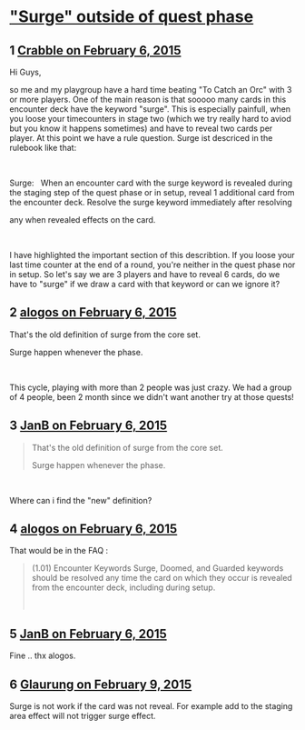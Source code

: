 # [&quot;Surge&quot; outside of quest phase](https://community.fantasyflightgames.com/topic/134171-surge-outside-of-quest-phase/)

## 1 [Crabble on February 6, 2015](https://community.fantasyflightgames.com/topic/134171-surge-outside-of-quest-phase/?do=findComment&comment=1437400)

Hi Guys,

so me and my playgroup have a hard time beating "To Catch an Orc" with 3 or more players. One of the main reason is that sooooo many cards in this encounter deck have the keyword "surge". This is especially painfull, when you loose your timecounters in stage two (which we try really hard to aviod but you know it happens sometimes) and have to reveal two cards per player. At this point we have a rule question. Surge ist descriced in the rulebook like that:

 

Surge:
 
When an encounter card with the surge keyword is
revealed during the staging step of the quest phase or in
setup, reveal 1 additional card from the encounter deck.
Resolve the surge keyword immediately after resolving

any when revealed effects on the card.

 

I have highlighted the important section of this describtion. If you loose your last time counter at the end of a round, you're neither in the quest phase nor in setup. So let's say we are 3 players and have to reveal 6 cards, do we have to "surge" if we draw a card with that keyword or can we ignore it?

## 2 [alogos on February 6, 2015](https://community.fantasyflightgames.com/topic/134171-surge-outside-of-quest-phase/?do=findComment&comment=1437410)

That's the old definition of surge from the core set.

Surge happen whenever the phase.

 

This cycle, playing with more than 2 people was just crazy. We had a group of 4 people, been 2 month since we didn't want another try at those quests!

## 3 [JanB on February 6, 2015](https://community.fantasyflightgames.com/topic/134171-surge-outside-of-quest-phase/?do=findComment&comment=1437414)

> That's the old definition of surge from the core set.
> 
> Surge happen whenever the phase.

 

Where can i find the "new" definition?

## 4 [alogos on February 6, 2015](https://community.fantasyflightgames.com/topic/134171-surge-outside-of-quest-phase/?do=findComment&comment=1437515)

That would be in the FAQ :

> (1.01) Encounter Keywords
> Surge, Doomed, and Guarded keywords should be
> resolved any time the card on which they occur is
> revealed from the encounter deck, including during
> setup.
> 
>  

## 5 [JanB on February 6, 2015](https://community.fantasyflightgames.com/topic/134171-surge-outside-of-quest-phase/?do=findComment&comment=1437538)

Fine .. thx alogos.

## 6 [Glaurung on February 9, 2015](https://community.fantasyflightgames.com/topic/134171-surge-outside-of-quest-phase/?do=findComment&comment=1440901)

Surge is not work if the card was not reveal. For example add to the staging area effect will not trigger surge effect.

